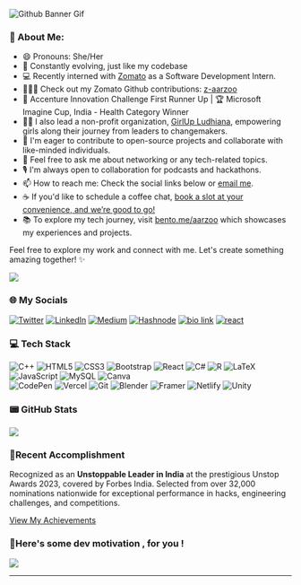 <!-- <p align="center" >
  <img src="https://user-images.githubusercontent.com/78272033/178948114-a20df784-1f13-43a3-9c36-84be71efc892.gif" alt="scaler-create-impact" />
</p> -->

<p align="center" > 

![Github Banner Gif](https://github.com/coding-finesse/coding-finesse/blob/main/Hello%20World%20(1).gif)

</p>

<!-- ![li](https://user-images.githubusercontent.com/78272033/178955717-2af38d0a-a3f5-439e-b875-82ffe586761b.png) -->


 <!-- <h1 align="center"> Welcome <img src="https://raw.githubusercontent.com/nixin72/nixin72/master/wave.gif" 
         alt="Waving hand animated gif"
         height="45"
         width="45" /> </h1> -->


### 💫 About Me:

- 😄 Pronouns: She/Her
- 🌱 Constantly evolving, just like my codebase
- 💻 Recently interned with [Zomato](https://github.com/zomato) as a Software Development Intern.
- 👩🏻‍💻 Check out my Zomato Github contributions: [z-aarzoo](https://github.com/z-aarzoo)
- 🥈 Accenture Innovation Challenge First Runner Up | 🏆 Microsoft Imagine Cup, India - Health Category Winner
- 👧🏽 I also lead a non-profit organization, [GirlUp Ludhiana](https://girlupludhiana.vercel.app/), empowering girls along their journey from leaders to changemakers.
- 🤔 I'm eager to contribute to open-source projects and collaborate with like-minded individuals.
- 💬 Feel free to ask me about networking or any tech-related topics.
- 🎙️ I'm always open to collaboration for podcasts and hackathons.
- 📫 How to reach me: Check the social links below or [email me](mailto:sharma.aarzoo21@gmail.com).
- ☕ If you'd like to schedule a coffee chat, [book a slot at your convenience, and we’re good to go!](https://topmate.io/aarzoosharma)
- 📚 To explore my tech journey, visit [bento.me/aarzoo](https://bento.me/aarzoo) which showcases my experiences and projects.

Feel free to explore my work and connect with me. Let's create something amazing together! ✨
 
![](https://github.com/coding-finesse/snk/raw/output/github-contribution-grid-snake.svg)

<h3>🌐 My Socials</h3>

<a href="https://twitter.com/coding_finesse" target="_blank"><img alt="Twitter" src="https://img.shields.io/badge/twitter-%231DA1F2.svg?&style=for-the-badge&logo=twitter&logoColor=white" /></a>
<a href="https://www.linkedin.com/in/aarzoo-sharma12" target="_blank"><img alt="LinkedIn" src="https://img.shields.io/badge/linkedin-%230077B5.svg?&style=for-the-badge&logo=linkedin&logoColor=white" /></a>
<a href='https://medium.com/@aarzoo-sharma' target="_blank"><img alt='Medium' src='https://img.shields.io/badge/MEDIUM-100000?style=for-the-badge&logo=Medium&logoColor=FFFFFF&labelColor=000000&color=000000'/></a>
<a href='https://hashnode.com/@aarzoo-sharma' target="_blank"><img alt='Hashnode' src='https://img.shields.io/badge/HASHNODE-100000?style=for-the-badge&logo=Hashnode&logoColor=3B82F0&labelColor=FFFFFF&color=FFFFFF'/></a>
<a href='https://bio.link/aarzoosharma' target="_blank"><img alt='bio link' src='https://img.shields.io/badge/All_Links-100000?style=for-the-badge&logo=bio link&logoColor=0B0202&labelColor=CD129B&color=CD129B'/></a>
<a href='https://portfolio-site-coral.vercel.app/' target="_blank"><img alt='react' src='https://img.shields.io/badge/My_Portfolio Site-100000?style=for-the-badge&logo=react&logoColor=white&labelColor=black&color=B01414'/></a>

<h3>💻 Tech Stack</h3>

![C++](https://img.shields.io/badge/c++-%2300599C.svg?style=for-the-badge&logo=c%2B%2B&logoColor=white)
![HTML5](https://img.shields.io/badge/html5-%23E34F26.svg?style=for-the-badge&logo=html5&logoColor=white)
![CSS3](https://img.shields.io/badge/css3-%231572B6.svg?style=for-the-badge&logo=css3&logoColor=white)
![Bootstrap](https://img.shields.io/badge/bootstrap-%23563D7C.svg?style=for-the-badge&logo=bootstrap&logoColor=white) 
![React](https://img.shields.io/badge/react-%2320232a.svg?style=for-the-badge&logo=react&logoColor=%2361DAFB) 
![C#](https://img.shields.io/badge/c%23-%23239120.svg?style=for-the-badge&logo=c-sharp&logoColor=white)
![R](https://img.shields.io/badge/r-%23276DC3.svg?style=for-the-badge&logo=r&logoColor=white) 
![LaTeX](https://img.shields.io/badge/latex-%23008080.svg?style=for-the-badge&logo=latex&logoColor=white)
![JavaScript](https://img.shields.io/badge/javascript-%23323330.svg?style=for-the-badge&logo=javascript&logoColor=%23F7DF1E)
![MySQL](https://img.shields.io/badge/mysql-%2300f.svg?style=for-the-badge&logo=mysql&logoColor=white) 
![Canva](https://img.shields.io/badge/Canva-%2300C4CC.svg?style=for-the-badge&logo=Canva&logoColor=white)  
![CodePen](https://img.shields.io/badge/CodePen-white?style=for-the-badge&logo=codepen&logoColor=black)
![Vercel](https://img.shields.io/badge/vercel-%23000000.svg?style=for-the-badge&logo=vercel&logoColor=white) 
![Git](https://img.shields.io/badge/git-%23F05033.svg?style=for-the-badge&logo=git&logoColor=white)
![Blender](https://img.shields.io/badge/blender-%23F5792A.svg?style=for-the-badge&logo=blender&logoColor=white) 
![Framer](https://img.shields.io/badge/Framer-black?style=for-the-badge&logo=framer&logoColor=blue)
![Netlify](https://img.shields.io/badge/netlify-%23000000.svg?style=for-the-badge&logo=netlify&logoColor=#00C7B7)
![Unity](https://img.shields.io/badge/unity-%23000000.svg?style=for-the-badge&logo=unity&logoColor=white)
<!-- ![Redux](https://img.shields.io/badge/redux-%23593d88.svg?style=for-the-badge&logo=redux&logoColor=white)  -->

<!-- <h3>📈Github Activity Graph</h3>

[![Ashutosh's github activity graph](https://activity-graph.herokuapp.com/graph?username=coding-finesse&theme=radical)]
(https://github.com/ashutosh00710/github-readme-activity-graph)  -->

<h3>📟 GitHub Stats</h3>

<!-- [![Anurag's GitHub stats](https://github-readme-stats.vercel.app/api?username=coding-finesse&theme=radical&show_icons=true)](https://github.com/anuraghazra/github-readme-stats)  -->

<!-- ![](https://github-readme-streak-stats.herokuapp.com/?user=coding-finesse&theme=radical&hide_border=false)<br/> -->

![](https://github-readme-stats.vercel.app/api/top-langs/?username=coding-finesse&theme=radical&hide_border=false&include_all_commits=false&count_private=false&layout=compact)

<!-- <h3>📃Github Profile Summary Card</h3>

![](http://github-profile-summary-cards.vercel.app/api/cards/profile-details?username=coding-finesse&theme=radical) -->
<h3>🌟Recent Accomplishment</h3>
<p>Recognized as an <strong>Unstoppable Leader in India</strong> at the prestigious Unstop Awards 2023, covered by Forbes India. Selected from over 32,000 nominations nationwide for exceptional performance in hacks, engineering challenges, and competitions.</p>

<p><a href="https://github.com/coding-finesse/coding-finesse/assets/78272033/49422584-807c-4188-a05f-8f8e468ac8bb">View My Achievements</a></p>







<h3>🚀Here's some dev motivation , for you !</h3>

![](https://quotes-github-readme.vercel.app/api?type=horizontal&theme=radical)

<!-- ![Leetcode Stats](https://leetcode.card.workers.dev/?username=coding_finesse&theme=radical) -->





---
